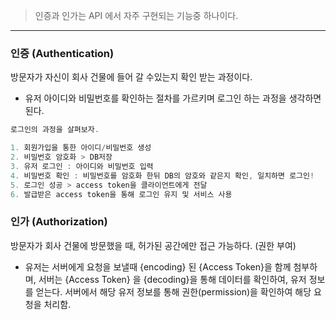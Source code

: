 > 인증과 인가는 API 에서 자주 구현되는 기능중 하나이다.
> 

---

### 인증 (Authentication)

방문자가 자신이 회사 건물에 들어 갈 수있는지 확인 받는 과정이다. 

- 유저 아이디와 비밀번호를 확인하는 절차를 가르키며 로그인 하는 과정을 생각하면 된다.

```jsx
로그인의 과정을 살펴보자.

1. 회원가입을 통한 아이디/비밀번호 생성
2. 비밀번호 암호화 > DB저장
3. 유저 로그인 : 아이디와 비밀번호 입력
4. 비밀번호 확인 : 비밀번호를 암호화 한뒤 DB의 암호와 같은지 확인, 일치하면 로그인!
5. 로그인 성공 > access token을 클라이언트에게 전달
6. 발급받은 access token을 통해 로그인 유지 및 서비스 사용
```

### 인가 (Authorization)

방문자가 회사 건물에 방문했을 때, 허가된 공간에만 접근 가능하다. (권한 부여)

- 유저는 서버에게 요청을 보낼때 {encoding} 된 {Access Token}을 함께 첨부하며, 서버는 {Access Token} 을 {decoding}을 통해 데이터를 확인하여, 유저 정보를 얻는다. 서버에서 해당 유저 정보를 통해 권한(permission)을 확인하여 해당 요청을 처리함.